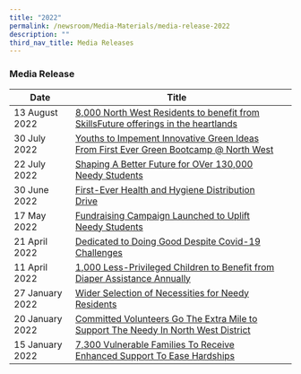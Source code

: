 ```yaml
---
title: "2022"
permalink: /newsroom/Media-Materials/media-release-2022
description: ""
third_nav_title: Media Releases
---
```

### Media Release



| Date | Title |  |
| -------- | -------- | -------- |
| 13 August 2022    |[8,000 North West Residents to benefit from SkillsFuture offerings in the heartlands](/files/Media%20Advisory%20-%20SkillsFuture%20Festival%20@%20North%20West%202022.pdf)
| 30 July 2022    |[Youths to Impement Innovative Green Ideas From First Ever Green Bootcamp @ North West](/files/Media%20Release%20-%20Green%20Bootcamp%20@%20North%20West.pdf)
| 22 July 2022    |[Shaping A Better Future for OVer 130,000 Needy Students](/files/Media%20Advisory%20-%20North%20West%20Youth%20Concert.pdf)
|30 June 2022    | [First-Ever Health and Hygiene Distribution Drive](/files/Media%20Release%20-%20WeCare%20@%20North%20West%20Service%20Weeks%202022%20-%20Health%20and%20Hygiene.pdf)
|17 May 2022    | [Fundraising Campaign Launched to Uplift Needy Students](/files/Media%20Advisory%20-%20SSF%20Fundraising%20Campaign%20launch.pdf)
|21 April 2022    | [Dedicated to Doing Good Despite Covid-19 Challenges](/files/Media%20Advisory-Volunteers%20Awards%202022.pdf)
|11 April 2022    | [1,000 Less-Privileged Children to Benefit from Diaper Assistance Annually](/files/Media%20Advisory-Volunteers%20Awards%202022.pdf)
|27 January 2022    | [Wider Selection of Necessities for Needy Residents](/files/Media%20Advisory%20-%20WeCare%20@%20North%20West%20-%20Service%20Weeks%202022%20(Woodlands).pdf)
|20 January 2022    | [Committed Volunteers Go The Extra Mile to Support The Needy In North West District](/files/Media%20Advisory%20-%20WeCare%20@%20North%20West%20-%20Service%20Weeks%202022%20(Limbang).pdf)
|15 January 2022    | [7,300 Vulnerable Families To Receive Enhanced Support To Ease Hardships](/files/Media%20Advisory%20-%20WeCare%20at%20North%20West%20-%20Service%20Weeks%202022.pdf)
